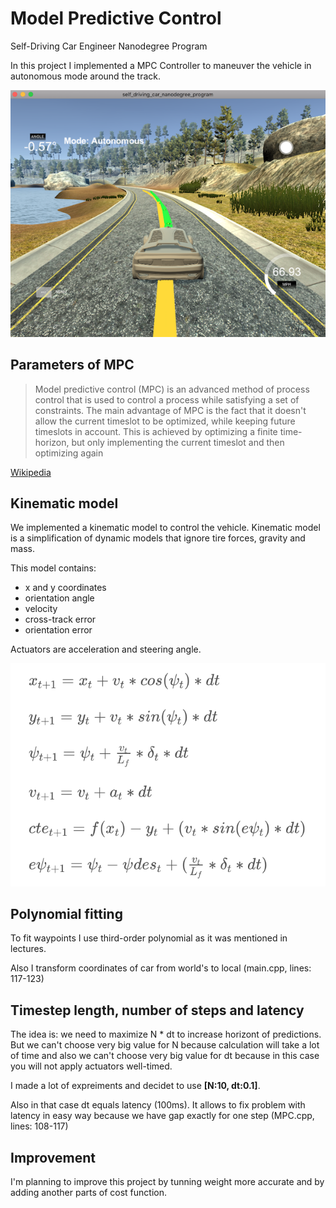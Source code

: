 # Model Predictive Control
Self-Driving Car Engineer Nanodegree Program

In this project I implemented a MPC Controller to maneuver the vehicle in autonomous mode around the track. 

![alt text][image1]

## Parameters of MPC

> Model predictive control (MPC) is an advanced method of process control that is used to control a process while satisfying a set of constraints. The main advantage of MPC is the fact that it doesn't allow the current timeslot to be optimized, while keeping future timeslots in account. This is achieved by optimizing a finite time-horizon, but only implementing the current timeslot and then optimizing again

[Wikipedia](https://en.wikipedia.org/wiki/Model_predictive_control)

## Kinematic model

We implemented a kinematic model to control the vehicle. Kinematic model is a simplification of dynamic models that ignore tire forces, gravity and mass.

This model contains:
- x and y coordinates
- orientation angle
- velocity
- cross-track error 
- orientation error 

Actuators are acceleration and steering angle.

![alt text][image2]

## Polynomial fitting

To fit waypoints I use third-order polynomial as it was mentioned in lectures.

Also I transform coordinates of car from world's to local (main.cpp, lines: 117-123)

## Timestep length, number of steps and latency 

The idea is: we need to maximize N * dt to increase horizont of predictions. But we can't choose very big value for N because calculation will take a lot of time and also we can't choose very big value for dt because in this case you will not apply actuators well-timed.

I made a lot of expreiments and decidet to use **[N:10, dt:0.1]**.

Also in that case dt equals latency (100ms). It allows to fix problem with latency in easy way because we have gap exactly for one step (MPC.cpp, lines: 108-117)

## Improvement 

I'm planning to improve this project by tunning weight more accurate and by adding another parts of cost function.

[//]: # (Image References)
[image1]: ./mpc_car.png
[image2]: ./mpc_equations.png




